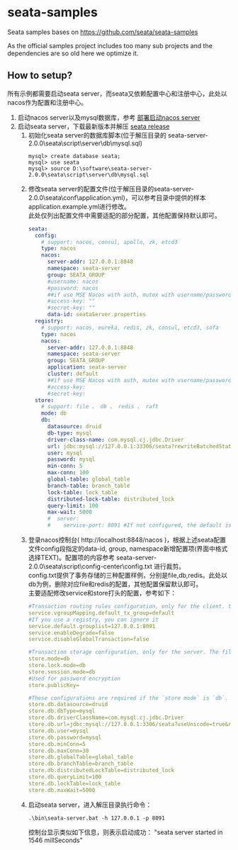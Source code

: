 # seata-samples
Seata samples bases on https://github.com/seata/seata-samples

As the official samples project includes too many sub projects and the dependencies are so old here we optimize it.

## How to setup?
所有示例都需要启动seata server，而seata又依赖配置中心和注册中心，此处以nacos作为配置和注册中心。
1. 启动nacos server以及mysql数据库，参考 [部署启动nacos server](https://github.com/bobbyz007/java-demo/blob/master/dubbo-samples/README.md)
2. 启动seata server，下载最新版本并解压 [seata release](https://github.com/seata/seata/releases)
   1. 初始化seata server的数据库脚本(位于解压目录的 seata-server-2.0.0\seata\script\server\db\mysql.sql)
       ```shell
       mysql> create database seata;
       mysql> use seata
       mysql> source D:\software\seata-server-2.0.0\seata\script\server\db\mysql.sql
       ```
   2. 修改seata server的配置文件(位于解压目录的seata-server-2.0.0\seata\conf\application.yml)，可以参考目录中提供的样本application.example.yml进行修改。  
   此处仅列出配置文件中需要适配的部分配置，其他配置保持默认即可。
      ```yaml
      seata:
        config:
          # support: nacos, consul, apollo, zk, etcd3
          type: nacos
          nacos:
            server-addr: 127.0.0.1:8848
            namespace: seata-server
            group: SEATA_GROUP
            #username: nacos
            #password: nacos
            ##if use MSE Nacos with auth, mutex with username/password attribute
            #access-key: ""
            #secret-key: ""
            data-id: seataServer.properties
        registry:
          # support: nacos, eureka, redis, zk, consul, etcd3, sofa
          type: nacos
          nacos:
            server-addr: 127.0.0.1:8848
            namespace: seata-server
            group: SEATA_GROUP
            application: seata-server
            cluster: default
            ##if use MSE Nacos with auth, mutex with username/password attribute
            #access-key:
            #secret-key:
        store:
          # support: file 、 db 、 redis 、 raft
          mode: db
          db:
            datasource: druid
            db-type: mysql
            driver-class-name: com.mysql.cj.jdbc.Driver
            url: jdbc:mysql://127.0.0.1:33306/seata?rewriteBatchedStatements=true
            user: mysql
            password: mysql
            min-conn: 5
            max-conn: 100
            global-table: global_table
            branch-table: branch_table
            lock-table: lock_table
            distributed-lock-table: distributed_lock
            query-limit: 100
            max-wait: 5000
            #  server:
            #    service-port: 8091 #If not configured, the default is '${server.port} + 1000'
      ```
   3. 登录nacos控制台( http://localhost:8848/nacos )，根据上述seata配置文件config段指定的data-id, group, namespace新增配置项(界面中格式选择TEXT)。配置项的内容参考 seata-server-2.0.0\seata\script\config-center\config.txt 进行裁剪。  
   config.txt提供了事务存储的三种配置样例，分别是file,db,redis。此处以db为例，删除对应file和redis的配置，其他配置保留默认即可。  
   主要适配修改service和store打头的配置，参考如下：
      ```yaml
      #Transaction routing rules configuration, only for the client. transaction group -> cluster
      service.vgroupMapping.default_tx_group=default
      #If you use a registry, you can ignore it
      service.default.grouplist=127.0.0.1:8091
      service.enableDegrade=false
      service.disableGlobalTransaction=false

      #Transaction storage configuration, only for the server. The file, db, and redis configuration values are optional.
      store.mode=db
      store.lock.mode=db
      store.session.mode=db
      #Used for password encryption
      store.publicKey=
      
      #These configurations are required if the `store mode` is `db`. If `store.mode,store.lock.mode,store.session.mode` are not equal to `db`, you can remove the configuration block.
      store.db.datasource=druid
      store.db.dbType=mysql
      store.db.driverClassName=com.mysql.cj.jdbc.Driver
      store.db.url=jdbc:mysql://127.0.0.1:3306/seata?useUnicode=true&rewriteBatchedStatements=true
      store.db.user=mysql
      store.db.password=mysql
      store.db.minConn=5
      store.db.maxConn=30
      store.db.globalTable=global_table
      store.db.branchTable=branch_table
      store.db.distributedLockTable=distributed_lock
      store.db.queryLimit=100
      store.db.lockTable=lock_table
      store.db.maxWait=5000
      ```
   4. 启动seata server，进入解压目录执行命令：
      ```shell
      .\bin\seata-server.bat -h 127.0.0.1 -p 8091
      ```
      控制台显示类似如下信息，则表示启动成功： "seata server started in 1546 millSeconds"